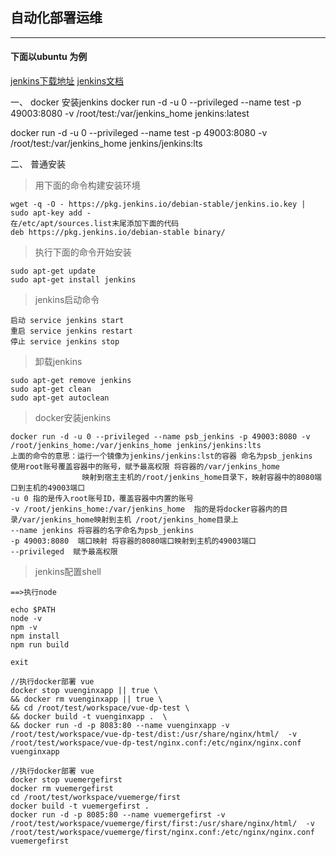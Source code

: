 ## 自动化部署运维
****
#### 下面以ubuntu 为例

[jenkins下载地址](https://jenkins.io/zh/)
[jenkins文档](https://jenkins.io/zh/doc/)

一、 docker 安装jenkins
docker run -d -u 0 --privileged --name test -p 49003:8080 -v /root/test:/var/jenkins_home jenkins:latest

docker run -d -u 0 --privileged --name test -p 49003:8080 -v /root/test:/var/jenkins_home jenkins/jenkins:lts

二、 普通安装

>用下面的命令构建安装环境
```
wget -q -O - https://pkg.jenkins.io/debian-stable/jenkins.io.key | sudo apt-key add -
在/etc/apt/sources.list末尾添加下面的代码
deb https://pkg.jenkins.io/debian-stable binary/
```

>执行下面的命令开始安装 
```
sudo apt-get update
sudo apt-get install jenkins
```

>jenkins启动命令
```
启动 service jenkins start
重启 service jenkins restart
停止 service jenkins stop
```

>卸载jenkins
```
sudo apt-get remove jenkins
sudo apt-get clean
sudo apt-get autoclean
```

> docker安装jenkins
```
docker run -d -u 0 --privileged --name psb_jenkins -p 49003:8080 -v /root/jenkins_home:/var/jenkins_home jenkins/jenkins:lts
上面的命令的意思：运行一个镜像为jenkins/jenkins:lst的容器 命名为psb_jenkins  使用root账号覆盖容器中的账号，赋予最高权限 将容器的/var/jenkins_home
                映射到宿主主机的/root/jenkins_home目录下，映射容器中的8080端口到主机的49003端口
-u 0 指的是传入root账号ID，覆盖容器中内置的账号
-v /root/jenkins_home:/var/jenkins_home  指的是将docker容器内的目录/var/jenkins_home映射到主机 /root/jenkins_home目录上
--name jenkins 将容器的名字命名为psb_jenkins
-p 49003:8080  端口映射 将容器的8080端口映射到主机的49003端口
--privileged  赋予最高权限
```

> jenkins配置shell
``` 
==>执行node

echo $PATH
node -v 
npm -v
npm install 
npm run build

exit
```
```
//执行docker部署 vue
docker stop vuenginxapp || true \
&& docker rm vuenginxapp || true \
&& cd /root/test/workspace/vue-dp-test \
&& docker build -t vuenginxapp .  \
&& docker run -d -p 8083:80 --name vuenginxapp -v /root/test/workspace/vue-dp-test/dist:/usr/share/nginx/html/  -v /root/test/workspace/vue-dp-test/nginx.conf:/etc/nginx/nginx.conf vuenginxapp 

```

```
//执行docker部署 vue
docker stop vuemergefirst
docker rm vuemergefirst
cd /root/test/workspace/vuemerge/first
docker build -t vuemergefirst .  
docker run -d -p 8085:80 --name vuemergefirst -v /root/test/workspace/vuemerge/first/first:/usr/share/nginx/html/  -v /root/test/workspace/vuemerge/first/nginx.conf:/etc/nginx/nginx.conf vuemergefirst 
```